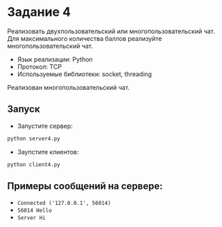 # Задание 4

Реализовать двухпользовательский или многопользовательский чат. Для максимального количества баллов реализуйте многопользовательский чат.

- Язык реализации: Python
- Протокол: TCP
- Используемые библиотеки: socket, threading

Реализован многопользовательский чат.

## Запуск
- Запустите сервер:
```python
python server4.py
```
- Заупстите клиентов:
```python
python client4.py
```
## Примеры сообщений на сервере:
- `Connected ('127.0.0.1', 56014)`
- `56014 Hello`
- `Server Hi`
